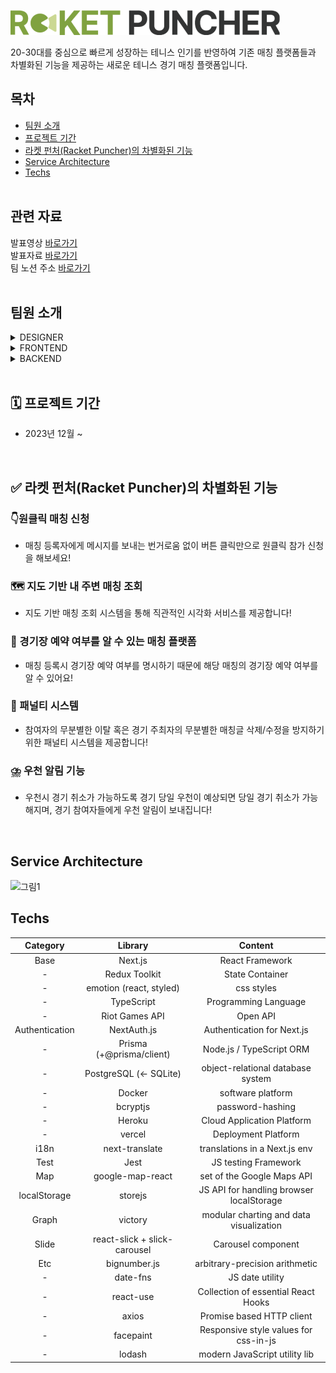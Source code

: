 ![로고](public/images/logo.png)


20-30대를 중심으로 빠르게 성장하는 테니스 인기를 반영하여 기존 매칭 플랫폼들과 차별화된 기능을 제공하는 새로운 테니스 경기 매칭 플랫폼입니다. 
<br />
## 목차
- [팀원 소개](#1)
- [프로젝트 기간](#2)
- [라켓 펀처(Racket Puncher)의 차별화된 기능](#3)
- [Service Architecture](#4)
- [Techs](#5)
  <br /> <br />
  
## 관련 자료
발표영상 [바로가기]() <br />
발표자료 [바로가기]() <br />
팀 노션 주소 [바로가기](https://www.notion.so/b00ac06c0a6a44e2b8e68c953b7c33b5) <br />
<br />

## 팀원 소개 <a id="1"></a>
<details>
  <summary>DESIGNER</summary>
  <ul>
    <li>전보연</li>
    <li>전민지</li>
  </ul>
</details>
<details>
  <summary>FRONTEND</summary>
  <ul>
    <li>지송이</li>
  </ul>
</details>
<details>
  <summary>BACKEND</summary>
  <ul>
    <li>박현진</li>
    <li>나영서</li>
  </ul>
</details>
<br />

## 🗓 프로젝트 기간 <a id="2"></a>
- 2023년 12월 ~ 
<br />

## ✅ 라켓 펀처(Racket Puncher)의 차별화된 기능 <a id="3"></a>

### 👇원클릭 매칭 신청

- 매칭 등록자에게 메시지를 보내는 번거로움 없이 버튼 클릭만으로 원클릭 참가 신청을 해보세요!

### 🗺️ 지도 기반 내 주변 매칭 조회

- 지도 기반 매칭 조회 시스템을 통해 직관적인 시각화 서비스를 제공합니다!

### 👀 경기장 예약 여부를 알 수 있는 매칭 플랫폼

- 매칭 등록시 경기장 예약 여부를 명시하기 때문에 해당 매칭의 경기장 예약 여부를 알 수 있어요!

### 📢 패널티 시스템

- 참여자의 무분별한 이탈 혹은 경기 주최자의 무분별한 매칭글 삭제/수정을 방지하기 위한 패널티 시스템을 제공합니다!

### ⛈️ 우천 알림 기능

- 우천시 경기 취소가 가능하도록 경기 당일 우천이 예상되면 당일 경기 취소가 가능해지며, 경기 참여자들에게 우천 알림이 보내집니다!
<br />

## Service Architecture <a id="4"></a>
<img width="1100" alt="그림1" src="https://file.notion.so/f/f/74e33ddb-ed16-4725-88e2-bd1be1e6cfae/c6fbb8d2-8bd9-46e2-b682-397bf0cde3a1/Untitled.png?id=9db8f892-0c88-42a6-98ba-84a1fd1957bb&table=block&spaceId=74e33ddb-ed16-4725-88e2-bd1be1e6cfae&expirationTimestamp=1702828800000&signature=BIsKHtYZmi_BApdU42FlG3gi4r45X467__nYkMdRSlQ&downloadName=Untitled.png">

## Techs <a id="5"></a>
|    Category    |           Library            |                 Content                  |
| :------------: | :--------------------------: | :--------------------------------------: |
|      Base      |           Next.js            |             React Framework              |
|       -        |        Redux Toolkit         |             State Container              |
|       -        |   emotion (react, styled)    |                css styles                |
|       -        |          TypeScript          |           Programming Language           |
|       -        |        Riot Games API        |                 Open API                 |
| Authentication |         NextAuth.js          |        Authentication for Next.js        |
|       -        |   Prisma (+@prisma/client)   |         Node.js / TypeScript ORM         |
|       -        |    PostgreSQL (← SQLite)     |    object-relational database system     |
|       -        |            Docker            |            software platform             |
|       -        |           bcryptjs           |             password-hashing             |
|       -        |            Heroku            |        Cloud Application Platform        |
|       -        |            vercel            |           Deployment Platform            |
|      i18n      |        next-translate        |      translations in a Next.js env       |
|      Test      |             Jest             |           JS testing Framework           |
|      Map       |       google-map-react       |        set of the Google Maps API        |
|  localStorage  |           storejs            | JS API for handling browser localStorage |
|     Graph      |           victory            | modular charting and data visualization  |
|     Slide      | react-slick + slick-carousel |            Carousel component            |
|      Etc       |         bignumber.js         |      arbitrary-precision arithmetic      |
|       -        |           date-fns           |             JS date utility              |
|       -        |          react-use           |   Collection of essential React Hooks    |
|       -        |            axios             |        Promise based HTTP client         |
|       -        |          facepaint           |  Responsive style values for css-in-js   |
|       -        |            lodash            |      modern JavaScript utility lib       |
